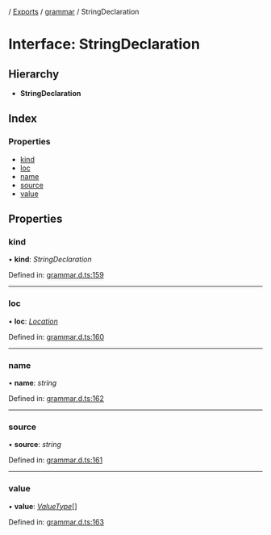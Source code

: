 [](../README.md) / [Exports](../modules.md) / [grammar](../modules/grammar.md) / StringDeclaration

# Interface: StringDeclaration

## Hierarchy

* **StringDeclaration**

## Index

### Properties

* [kind](grammar.stringdeclaration.md#kind)
* [loc](grammar.stringdeclaration.md#loc)
* [name](grammar.stringdeclaration.md#name)
* [source](grammar.stringdeclaration.md#source)
* [value](grammar.stringdeclaration.md#value)

## Properties

### kind

• **kind**: *StringDeclaration*

Defined in: [grammar.d.ts:159](https://github.com/retorquere/bibtex-parser/blob/master/grammar.d.ts#L159)

___

### loc

• **loc**: [*Location*](grammar.location.md)

Defined in: [grammar.d.ts:160](https://github.com/retorquere/bibtex-parser/blob/master/grammar.d.ts#L160)

___

### name

• **name**: *string*

Defined in: [grammar.d.ts:162](https://github.com/retorquere/bibtex-parser/blob/master/grammar.d.ts#L162)

___

### source

• **source**: *string*

Defined in: [grammar.d.ts:161](https://github.com/retorquere/bibtex-parser/blob/master/grammar.d.ts#L161)

___

### value

• **value**: [*ValueType*](../modules/grammar.md#valuetype)[]

Defined in: [grammar.d.ts:163](https://github.com/retorquere/bibtex-parser/blob/master/grammar.d.ts#L163)
